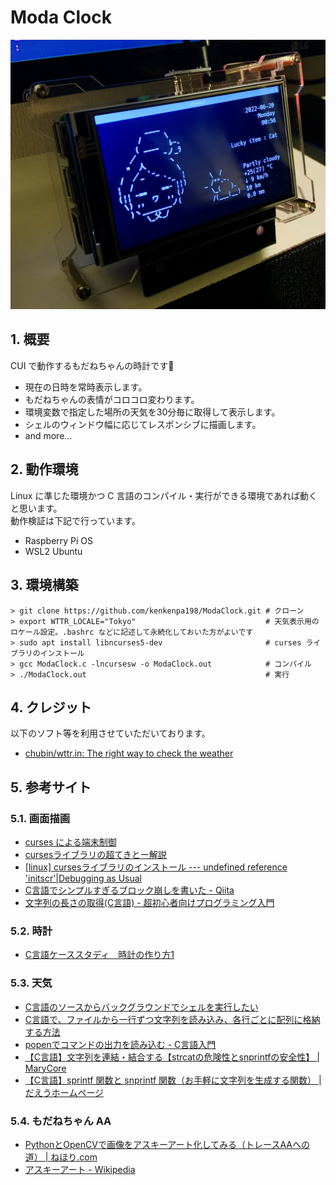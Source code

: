 <!-- omit in toc -->
# Moda Clock

![もだねちゃん時計の写真](images/clock.jpg)

## 1. 概要

CUI で動作するもだねちゃんの時計です🌸

- 現在の日時を常時表示します。
- もだねちゃんの表情がコロコロ変わります。
- 環境変数で指定した場所の天気を30分毎に取得して表示します。
- シェルのウィンドウ幅に応じてレスポンシブに描画します。
- and more...

## 2. 動作環境

Linux に準じた環境かつ C 言語のコンパイル・実行ができる環境であれば動くと思います。  
動作検証は下記で行っています。

- Raspberry Pi OS
- WSL2 Ubuntu

## 3. 環境構築

```shell
> git clone https://github.com/kenkenpa198/ModaClock.git # クローン
> export WTTR_LOCALE="Tokyo"                             # 天気表示用のロケール設定。.bashrc などに記述して永続化しておいた方がよいです
> sudo apt install libncurses5-dev                       # curses ライブラリのインストール
> gcc ModaClock.c -lncursesw -o ModaClock.out            # コンパイル
> ./ModaClock.out                                        # 実行
```

## 4. クレジット

以下のソフト等を利用させていただいております。

- [chubin/wttr.in: The right way to check the weather](https://github.com/chubin/wttr.in)

## 5. 参考サイト

### 5.1. 画面描画

- [curses による端末制御](https://www.kushiro-ct.ac.jp/yanagawa/ex-2017/2-game/01.html)
- [cursesライブラリの超てきとー解説](https://www.kushiro-ct.ac.jp/yanagawa/pl2b-2018/curses/about.html)
- [[linux] cursesライブラリのインストール --- undefined reference 'initscr'|Debugging as Usual](http://debuggingasusual.blogspot.com/2011/12/curses.html)
- [C言語でシンプルすぎるブロック崩しを書いた - Qiita](https://qiita.com/pokohide/items/a246045f3ccaf540a375)
- [文字列の長さの取得(C言語) - 超初心者向けプログラミング入門](https://programming.pc-note.net/c/mojiretsu2.html)

### 5.2. 時計

- [C言語ケーススタディ　時計の作り方1](http://www.orchid.co.jp/computer/cschool/clock1.html)

### 5.3. 天気

- [C言語のソースからバックグラウンドでシェルを実行したい](https://teratail.com/questions/29960)
- [C言語で、ファイルから一行ずつ文字列を読み込み、各行ごとに配列に格納する方法](https://detail.chiebukuro.yahoo.co.jp/qa/question_detail/q12145978347)
- [popenでコマンドの出力を読み込む - C言語入門](https://kaworu.jpn.org/c/popenでコマンドの出力を読み込む)
- [【C言語】文字列を連結・結合する【strcatの危険性とsnprintfの安全性】 | MaryCore](https://marycore.jp/prog/c-lang/concat-c-string/#snprintf関数による文字列結合)
- [【C言語】sprintf 関数と snprintf 関数（お手軽に文字列を生成する関数） | だえうホームページ](https://daeudaeu.com/c-sprintf/#sprintf-3)

### 5.4. もだねちゃん AA

- [PythonとOpenCVで画像をアスキーアート化してみる（トレースAAへの道） | ねほり.com](https://nehori.com/nikki/2021/04/04/post-27881/)
- [アスキーアート - Wikipedia](https://ja.wikipedia.org/wiki/%E3%82%A2%E3%82%B9%E3%82%AD%E3%83%BC%E3%82%A2%E3%83%BC%E3%83%88)
